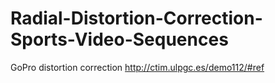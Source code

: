 # Radial-Distortion-Correction-Sports-Video-Sequences
GoPro distortion correction
http://ctim.ulpgc.es/demo112/#ref
